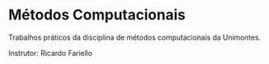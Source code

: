 # Métodos Computacionais
Trabalhos práticos da disciplina de métodos computacionais da Unimontes.

Instrutor: Ricardo Fariello
